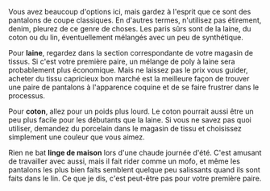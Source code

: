 Vous avez beaucoup d'options ici, mais gardez à l'esprit que ce sont des pantalons de coupe classiques. En d'autres termes, n'utilisez pas étirement, denim, pleurez de ce genre de choses. Les paris sûrs sont de la laine, du coton ou du lin, éventuellement mélangés avec un peu de synthétique.

Pour **laine**, regardez dans la section correspondante de votre magasin de tissus. Si c'est votre première paire, un mélange de poly à laine sera probablement plus économique. Mais ne laissez pas le prix vous guider, acheter du tissu capricieux bon marché est la meilleure façon de trouver une paire de pantalons à l'apparence coquine et de se faire frustrer dans le processus.

Pour **coton**, allez pour un poids plus lourd. Le coton pourrait aussi être un peu plus facile pour les débutants que la laine. Si vous ne savez pas quoi utiliser, demandez du porcelain dans le magasin de tissu et choisissez simplement une couleur que vous aimez.

Rien ne bat **linge de maison** lors d'une chaude journée d'été. C'est amusant de travailler avec aussi, mais il fait rider comme un mofo, et même les pantalons les plus bien faits semblent quelque peu salissants quand ils sont faits dans le lin. Ce que je dis, c'est peut-être pas pour votre première paire.
